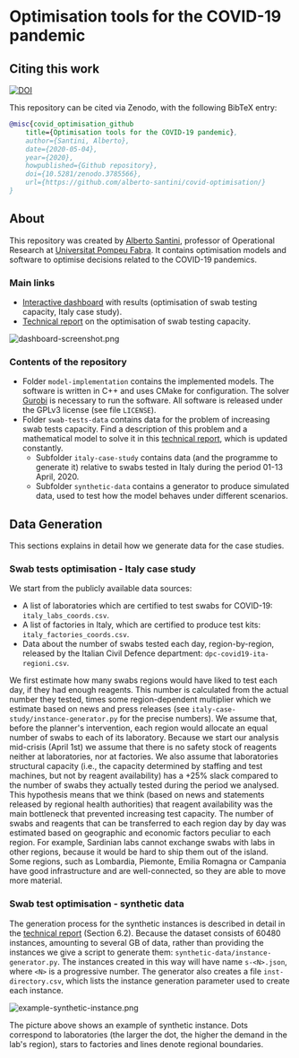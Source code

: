 # Optimisation tools for the COVID-19 pandemic

## Citing this work

[![DOI](https://zenodo.org/badge/257270482.svg)](https://zenodo.org/badge/latestdoi/257270482)

This repository can be cited via Zenodo, with the following BibTeX entry:

```bib
@misc{covid_optimisation_github
    title={Optimisation tools for the COVID-19 pandemic},
    author={Santini, Alberto},
    date={2020-05-04},
    year={2020},
    howpublished={Github repository},
    doi={10.5281/zenodo.3785566},
    url={https://github.com/alberto-santini/covid-optimisation/}
}
```

## About

This repository was created by [Alberto Santini](https://santini.in/), professor of Operational Research at [Universitat Pompeu Fabra](https://upf.edu/).
It contains optimisation models and software to optimise decisions related to the COVID-19 pandemics.

### Main links

* [Interactive dashboard](https://santini.in/covid/) with results (optimisation of swab testing capacity, Italy case study).
* [Technical report](https://santini.in/files/tech-rep-swabs.pdf) on the optimisation of swab testing capacity.

![dashboard-screenshot.png](https://github.com/alberto-santini/covid-optimisation/raw/master/images/dashboard-screenshot.png)

### Contents of the repository

* Folder `model-implementation` contains the implemented models. The software is written in C++ and uses CMake for configuration. The solver [Gurobi](https://www.gurobi.com/) is necessary to run the software. All software is released under the GPLv3 license (see file `LICENSE`).
* Folder `swab-tests-data` contains data for the problem of increasing swab tests capacity. Find a description of this problem and a mathematical model to solve it in this [technical report](https://santini.in/files/tech-rep-swabs.pdf), which is updated constantly.
    * Subfolder `italy-case-study` contains data (and the programme to generate it) relative to swabs tested in Italy during the period 01-13 April, 2020.
    * Subfolder `synthetic-data` contains a generator to produce simulated data, used to test how the model behaves under different scenarios.

## Data Generation

This sections explains in detail how we generate data for the case studies.

### Swab tests optimisation - Italy case study

We start from the publicly available data sources:

* A list of laboratories which are certified to test swabs for COVID-19: `italy_labs_coords.csv`.
* A list of factories in Italy, which are certified to produce test kits: `italy_factories_coords.csv`.
* Data about the number of swabs tested each day, region-by-region, released by the Italian Civil Defence department: `dpc-covid19-ita-regioni.csv`.

We first estimate how many swabs regions would have liked to test each day, if they had enough reagents.
This number is calculated from the actual number they tested, times some region-dependent multiplier which we estimate based on news and press releases (see `italy-case-study/instance-generator.py` for the precise numbers).
We assume that, before the planner's intervention, each region would allocate an equal number of swabs to each of its laboratory.
Because we start our analysis mid-crisis (April 1st) we assume that there is no safety stock of reagents neither at laboratories, nor at factories.
We also assume that laboratories structural capacity (i.e., the capacity determined by staffing and test machines, but not by reagent availability) has a +25% slack compared to the number of swabs they actually tested during the period we analysed.
This hypothesis means that we think (based on news and statements released by regional health authorities) that reagent availability was the main bottleneck that prevented increasing test capacity.
The number of swabs and reagents that can be transferred to each region day by day was estimated based on geographic and economic factors peculiar to each region.
For example, Sardinian labs cannot exchange swabs with labs in other regions, because it would be hard to ship them out of the island.
Some regions, such as Lombardia, Piemonte, Emilia Romagna or Campania have good infrastructure and are well-connected, so they are able to move more material.

### Swab test optimisation - synthetic data

The generation process for the synthetic instances is described in detail in the [technical report](https://santini.in/files/tech-rep-swabs.pdf) (Section 6.2).
Because the dataset consists of 60480 instances, amounting to several GB of data, rather than providing the instances we give a script to generate them: `synthetic-data/instance-generator.py`.
The instances created in this way will have name `s-<N>.json`, where `<N>` is a progressive number.
The generator also creates a file `inst-directory.csv`, which lists the instance generation parameter used to create each instance.

![example-synthetic-instance.png](https://github.com/alberto-santini/covid-optimisation/raw/master/images/example-synthetic-instance.png)

The picture above shows an example of synthetic instance.
Dots correspond to laboratories (the larger the dot, the higher the demand in the lab's region), stars to factories and lines denote regional boundaries.